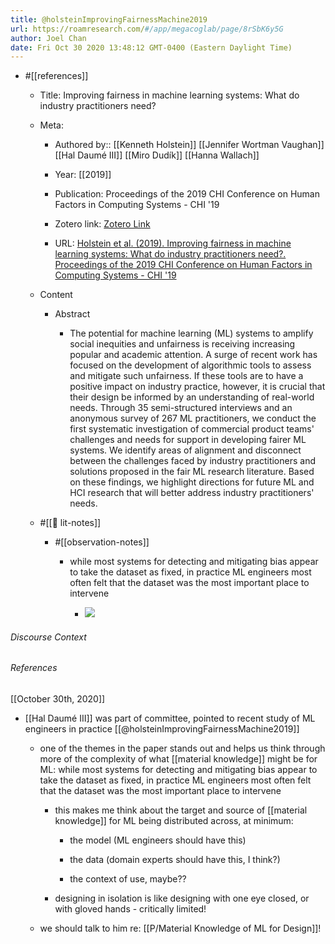 ```yaml
---
title: @holsteinImprovingFairnessMachine2019
url: https://roamresearch.com/#/app/megacoglab/page/8rSbK6y5G
author: Joel Chan
date: Fri Oct 30 2020 13:48:12 GMT-0400 (Eastern Daylight Time)
---
```


- #[[references]]

    - Title: Improving fairness in machine learning systems: What do industry practitioners need?

    - Meta:

        - Authored by:: [[Kenneth Holstein]] [[Jennifer Wortman Vaughan]] [[Hal Daumé III]] [[Miro Dudík]] [[Hanna Wallach]]

        - Year: [[2019]]

        - Publication: Proceedings of the 2019 CHI Conference on Human Factors in Computing Systems  - CHI '19

        - Zotero link: [Zotero Link](zotero://select/items/1_MSEVHASJ)

        - URL: [Holstein et al. (2019). Improving fairness in machine learning systems: What do industry practitioners need?. Proceedings of the 2019 CHI Conference on Human Factors in Computing Systems  - CHI '19](http://arxiv.org/abs/1812.05239)

    - Content

        - Abstract

            - The potential for machine learning (ML) systems to amplify social inequities and unfairness is receiving increasing popular and academic attention. A surge of recent work has focused on the development of algorithmic tools to assess and mitigate such unfairness. If these tools are to have a positive impact on industry practice, however, it is crucial that their design be informed by an understanding of real-world needs. Through 35 semi-structured interviews and an anonymous survey of 267 ML practitioners, we conduct the first systematic investigation of commercial product teams' challenges and needs for support in developing fairer ML systems. We identify areas of alignment and disconnect between the challenges faced by industry practitioners and solutions proposed in the fair ML research literature. Based on these findings, we highlight directions for future ML and HCI research that will better address industry practitioners' needs.

    - #[[📝 lit-notes]]

        - #[[observation-notes]]

            - while most systems for detecting and mitigating bias appear to take the dataset as fixed, in practice ML engineers most often felt that the dataset was the most important place to intervene

                - ![](https://firebasestorage.googleapis.com/v0/b/firescript-577a2.appspot.com/o/imgs%2Fapp%2Fmegacoglab%2Fgd8yYJxm9z.png?alt=media&token=4476db85-ba98-48a2-b564-e846cf578635)

###### Discourse Context



###### References

[[October 30th, 2020]]

- [[Hal Daumé III]] was part of committee, pointed to recent study of ML engineers in practice [[@holsteinImprovingFairnessMachine2019]]

    - one of the themes in the paper stands out and helps us think through more of the complexity of what [[material knowledge]] might be for ML: while most systems for detecting and mitigating bias appear to take the dataset as fixed, in practice ML engineers most often felt that the dataset was the most important place to intervene

        - this makes me think about the target and source of [[material knowledge]] for ML being distributed across, at minimum:

            - the model (ML engineers should have this)

            - the data (domain experts should have this, I think?)

            - the context of use, maybe??

        - designing in isolation is like designing with one eye closed, or with  gloved hands - critically limited!

    - we should talk to him re: [[P/Material Knowledge of ML for Design]]!
